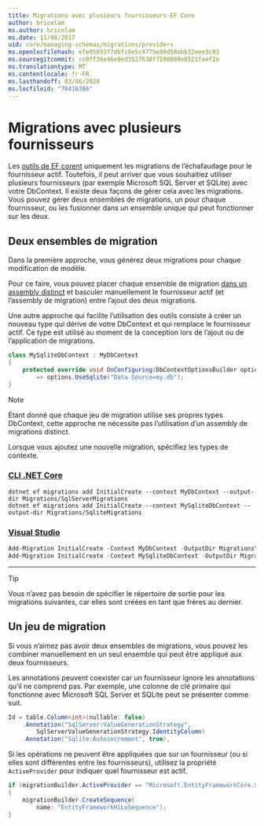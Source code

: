 ```yaml
---
title: Migrations avec plusieurs fournisseurs-EF Core
author: bricelam
ms.author: bricelam
ms.date: 11/08/2017
uid: core/managing-schemas/migrations/providers
ms.openlocfilehash: efe95893f7dbfc8e5c4775e86d58abb32eee3c83
ms.sourcegitcommit: cc0ff36e46e9ed3527638f7208000e8521faef2e
ms.translationtype: MT
ms.contentlocale: fr-FR
ms.lasthandoff: 03/06/2020
ms.locfileid: "78416786"
---
```

# <a name="migrations-with-multiple-providers"></a>Migrations avec plusieurs fournisseurs

Les [outils de EF corent][1] uniquement les migrations de l’échafaudage pour le fournisseur actif. Toutefois, il peut arriver que vous souhaitiez utiliser plusieurs fournisseurs (par exemple Microsoft SQL Server et SQLite) avec votre DbContext. Il existe deux façons de gérer cela avec les migrations. Vous pouvez gérer deux ensembles de migrations, un pour chaque fournisseur, ou les fusionner dans un ensemble unique qui peut fonctionner sur les deux.

## <a name="two-migration-sets"></a>Deux ensembles de migration

Dans la première approche, vous générez deux migrations pour chaque modification de modèle.

Pour ce faire, vous pouvez placer chaque ensemble de migration [dans un assembly distinct][2] et basculer manuellement le fournisseur actif (et l’assembly de migration) entre l’ajout des deux migrations.

Une autre approche qui facilite l’utilisation des outils consiste à créer un nouveau type qui dérive de votre DbContext et qui remplace le fournisseur actif. Ce type est utilisé au moment de la conception lors de l’ajout ou de l’application de migrations.

``` csharp
class MySqliteDbContext : MyDbContext
{
    protected override void OnConfiguring(DbContextOptionsBuilder options)
        => options.UseSqlite("Data Source=my.db");
}
```

> [!NOTE]
> Étant donné que chaque jeu de migration utilise ses propres types DbContext, cette approche ne nécessite pas l’utilisation d’un assembly de migrations distinct.

Lorsque vous ajoutez une nouvelle migration, spécifiez les types de contexte.

### <a name="net-core-cli"></a>[CLI .NET Core](#tab/dotnet-core-cli)

```dotnetcli
dotnet ef migrations add InitialCreate --context MyDbContext --output-dir Migrations/SqlServerMigrations
dotnet ef migrations add InitialCreate --context MySqliteDbContext --output-dir Migrations/SqliteMigrations
```

### <a name="visual-studio"></a>[Visual Studio](#tab/vs)

``` powershell
Add-Migration InitialCreate -Context MyDbContext -OutputDir Migrations\SqlServerMigrations
Add-Migration InitialCreate -Context MySqliteDbContext -OutputDir Migrations\SqliteMigrations
```

***

> [!TIP]
> Vous n’avez pas besoin de spécifier le répertoire de sortie pour les migrations suivantes, car elles sont créées en tant que frères au dernier.

## <a name="one-migration-set"></a>Un jeu de migration

Si vous n’aimez pas avoir deux ensembles de migrations, vous pouvez les combiner manuellement en un seul ensemble qui peut être appliqué aux deux fournisseurs.

Les annotations peuvent coexister car un fournisseur ignore les annotations qu’il ne comprend pas. Par exemple, une colonne de clé primaire qui fonctionne avec Microsoft SQL Server et SQLite peut se présenter comme suit.

``` csharp
Id = table.Column<int>(nullable: false)
    .Annotation("SqlServer:ValueGenerationStrategy",
        SqlServerValueGenerationStrategy.IdentityColumn)
    .Annotation("Sqlite:Autoincrement", true),
```

Si les opérations ne peuvent être appliquées que sur un fournisseur (ou si elles sont différentes entre les fournisseurs), utilisez la propriété `ActiveProvider` pour indiquer quel fournisseur est actif.

``` csharp
if (migrationBuilder.ActiveProvider == "Microsoft.EntityFrameworkCore.SqlServer")
{
    migrationBuilder.CreateSequence(
        name: "EntityFrameworkHiLoSequence");
}
```

  [1]: ../../miscellaneous/cli/index.md
  [2]: projects.md
